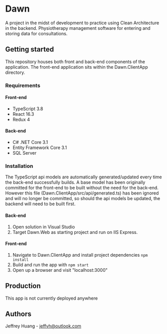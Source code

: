 # Dawn

A project in the midst of development to practice using Clean Architecture in the backend. Physiotherapy management software for entering and storing data for consultations.

## Getting started

This repository houses both front and back-end components of the application. The front-end application sits within the Dawn.ClientApp directory.

### Requirements

#### Front-end

- TypeScript 3.8
- React 16.3
- Redux 4

#### Back-end

- C# .NET Core 3.1
- Entity Framework Core 3.1
- SQL Server

### Installation

The TypeScript api models are automatically generated/updated every time the back-end successfully builds. A base model has been originally committed for the front-end to be built without the need for the back-end. However this file (Dawn.ClientApp/src/api/generated.ts) has been ignored and will no longer be committed, so should the api models be updated, the backend will need to be built first.

#### Back-end

1. Open solution in Visual Studio
2. Target Dawn.Web as starting project and run on IIS Express.

#### Front-end

1. Navigate to Dawn.ClientApp and install project dependencies `npm install`
2. Build and run the app with `npm start`
3. Open up a browser and visit "localhost:3000"

## Production

This app is not currently deployed anywhere

## Authors

Jeffrey Huang - jeffvh@outlook.com